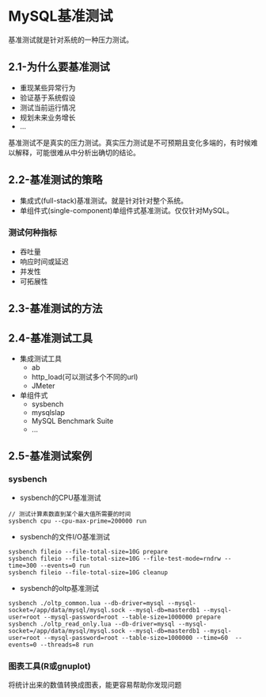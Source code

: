 # MySQL基准测试

基准测试就是针对系统的一种压力测试。

## 2.1-为什么要基准测试

* 重现某些异常行为
* 验证基于系统假设
* 测试当前运行情况
* 规划未来业务增长
* ...

基准测试不是真实的压力测试。真实压力测试是不可预期且变化多端的，有时候难以解释，可能很难从中分析出确切的结论。

## 2.2-基准测试的策略

* 集成式(full-stack)基准测试。就是针对针对整个系统。
* 单组件式(single-component)单组件式基准测试。仅仅针对MySQL。

### 测试何种指标

* 吞吐量
* 响应时间或延迟
* 并发性
* 可拓展性

## 2.3-基准测试的方法

## 2.4-基准测试工具

* 集成测试工具
  * ab
  * http_load(可以测试多个不同的url)
  * JMeter
* 单组件式
  * sysbench
  * mysqlslap
  * MySQL Benchmark Suite
  * ...

## 2.5-基准测试案例

### sysbench

* sysbench的CPU基准测试
```
// 测试计算素数直到某个最大值所需要的时间
sysbench cpu --cpu-max-prime=200000 run
```
* sysbench的文件I/O基准测试
```
sysbench fileio --file-total-size=10G prepare
sysbench fileio --file-total-size=10G --file-test-mode=rndrw --time=300 --events=0 run
sysbench fileio --file-total-size=10G cleanup
```
* sysbench的oltp基准测试
```
sysbench ./oltp_common.lua --db-driver=mysql --mysql-socket=/app/data/mysql/mysql.sock --mysql-db=masterdb1 --mysql-user=root --mysql-password=root --table-size=1000000 prepare
sysbench ./oltp_read_only.lua --db-driver=mysql --mysql-socket=/app/data/mysql/mysql.sock --mysql-db=masterdb1 --mysql-user=root --mysql-password=root --table-size=1000000 --time=60  --events=0 --threads=8 run
```

### 图表工具(R或gnuplot)

将统计出来的数值转换成图表，能更容易帮助你发现问题
